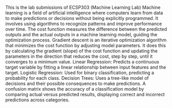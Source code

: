 This is the lab submissions of ECSP303 (Machine Learning Lab)
Machine learning is a field of artificial intelligence where computers learn from data to make predictions or decisions without being explicitly programmed. 
  It involves using algorithms to recognize patterns and improve performance over time.
The cost function measures the difference between the predicted outputs and the actual outputs in a machine learning model, guiding the optimization process.
Gradient descent is an iterative optimization algorithm that minimizes the cost function by adjusting model parameters.
  It does this by calculating the gradient (slope) of the cost function and updating the parameters in the direction that reduces the cost, step by step, until it converges to a minimum value.
Linear Regression: Predicts a continuous target variable by fitting a linear relationship between input features and the target.
Logistic Regression: Used for binary classification, predicting a probability for each class.
Decision Trees: Uses a tree-like model of decisions and their possible consequences to make predictions.
A confusion matrix shows the accuracy of a classification model by comparing actual versus predicted results, displaying correct and incorrect predictions across categories.
